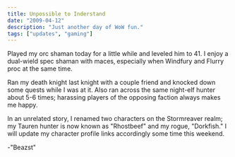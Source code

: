 ```yaml
---
title: Unpossible to Inderstand
date: "2009-04-12"
description: "Just another day of WoW fun."
tags: ["updates", "gaming"]
---
```


Played my orc shaman today for a little while and leveled him to 41. I enjoy a dual-wield spec shaman with maces‚ especially when Windfury and Flurry proc at the same time.

Ran my death knight last knight with a couple friend and knocked down some quests while I was at it. Also ran across the same night-elf hunter about 5-6 times; harassing players of the opposing faction always makes me happy.

In an unrelated story, I renamed two characters on the Stormreaver realm; my Tauren hunter is now known as "Rhostbeef" and my rogue, "Dorkfish." I will update my character profile links accordingly some time this weekend.

-"Beazst"
